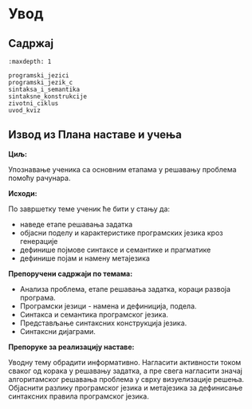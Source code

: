 # Увод

## Садржај

```{toctree}
:maxdepth: 1

programski_jezici
programski_jezik_c
sintaksa_i_semantika
sintaksne_konstrukcije
zivotni_ciklus
uvod_kviz
```

## Извод из Плана наставе и учења

**Циљ:**

Упознавање ученика са основним етапама у решавању проблема помоћу рачунара.

**Исходи:**

По завршетку теме ученик ће бити у стању да:

- наведе етапе решавања задатка
- објасни поделу и карактеристике програмских језика кроз генерације
- дефинише појмове синтаксе и семантике и прагматике
- дефинише појам и намену метајезика

**Препоручени садржаји по темама:**

- Анализа проблема, етапе решавања задатка, кораци развоја програма.
- Програмски језици - намена и дефиниција, подела.
- Синтакса и семантика програмског језика.
- Представљање синтаксних конструкција језика.
- Синтаксни дијаграми.

**Препоруке за реализацију наставе:**

Уводну тему обрадити информативно. Нагласити активности током сваког од корака
у решавању задатка, а пре свега нагласити значај алгоритамског решавања
проблема у сврху визуелизације решења. Објаснити разлику програмског језика и
метајезика за дефинисање синтаксних правила програмског језика.
